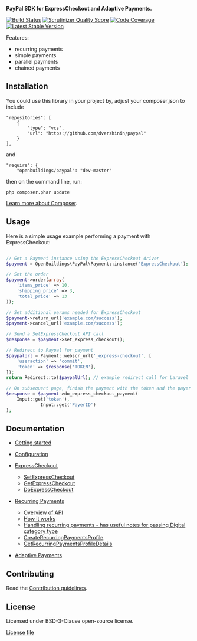 __PayPal SDK for ExpressCheckout and Adaptive Payments.__

[![Build Status](https://travis-ci.org/OpenBuildings/paypal.png?branch=master)](https://travis-ci.org/OpenBuildings/paypal)
[![Scrutinizer Quality Score](https://scrutinizer-ci.com/g/OpenBuildings/paypal/badges/quality-score.png?s=53b5b5f60d66af528e241107cd7466af31b5df7d)](https://scrutinizer-ci.com/g/OpenBuildings/paypal/)
[![Code Coverage](https://scrutinizer-ci.com/g/OpenBuildings/paypal/badges/coverage.png?s=a95e1eef67c247cd5114cce36c33fe9cbea5e604)](https://scrutinizer-ci.com/g/OpenBuildings/paypal/)
[![Latest Stable Version](https://poser.pugx.org/openbuildings/paypal/v/stable.png)](https://packagist.org/packages/openbuildings/paypal)

Features:
 - recurring payments
 - simple payments
 - parallel payments
 - chained payments

Installation
------------

You could use this library in your project by, adjust your composer.json to include

    "repositories": [
        {
            "type": "vcs",
            "url": "https://github.com/dvershinin/paypal"
        }
    ],
    
and

    "require": {
        "openbuildings/paypal": "dev-master"

then on the command line, run:

    php composer.phar update

[Learn more about Composer](http://getcomposer.org).

Usage
-----

Here is a simple usage example performing a payment with ExpressCheckout:

``` php

// Get a Payment instance using the ExpressCheckout driver
$payment = OpenBuildings\PayPal\Payment::instance('ExpressCheckout');

// Set the order
$payment->order(array(
    'items_price' => 10,
    'shipping_price' => 3,
    'total_price' => 13
));

// Set additional params needed for ExpressCheckout
$payment->return_url('example.com/success');
$payment->cancel_url('example.com/success');

// Send a SetExpressCheckout API call
$response = $payment->set_express_checkout();

// Redirect to Paypal for payment
$paypalUrl = Payment::webscr_url('_express-checkout', [
    'useraction' => 'commit',
    'token' => $response['TOKEN'],
]);
return Redirect::to($paypalUrl); // example redirect call for Laravel

// On subsequent page, finish the payment with the token and the payer id received.
$response = $payment->do_express_checkout_payment(
    Input::get('token'), 
			 Input::get('PayerID')
);

```

Documentation
-------------

 * [Getting started](docs/getting-started.md)
 * [Configuration](docs/configuration.md)
 * [ExpressCheckout](docs/ExpressCheckout.md) 
    * [SetExpressCheckout](https://developer.paypal.com/docs/classic/api/merchant/SetExpressCheckout_API_Operation_NVP/)
    * [GetExpressCheckout](https://developer.paypal.com/docs/classic/api/merchant/GetExpressCheckoutDetails_API_Operation_NVP/)
    * [DoExpressCheckout](https://developer.paypal.com/docs/classic/api/merchant/DoExpressCheckoutPayment_API_Operation_NVP/)
 * [Recurring Payments](docs/recurring.md) 
    * [Overview of API](https://developer.paypal.com/docs/classic/express-checkout/ht_ec-recurringPaymentProfile-curl-etc/) 
    * [How it works](http://www.slideshare.net/rpawluszek/express-checkout-recurring-payments)
    * [Handling recurring payments - has useful notes for passing Digital category type](https://developer.paypal.com/docs/classic/express-checkout/integration-guide/ECRecurringPayments/)
    * [CreateRecurringPaymentsProfile](https://developer.paypal.com/docs/classic/api/merchant/CreateRecurringPaymentsProfile_API_Operation_NVP/)
    * [GetRecurringPaymentsProfileDetails](https://developer.paypal.com/docs/classic/api/merchant/GetRecurringPaymentsProfileDetails_API_Operation_NVP/)
    
 * [Adaptive Payments](docs/adaptive-payments.md)

Contributing
------------

Read the [Contribution guidelines](CONTRIBUTING.md).

License
-------

Licensed under BSD-3-Clause open-source license.

[License file](LICENSE)
